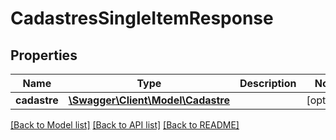 # CadastresSingleItemResponse

## Properties
Name | Type | Description | Notes
------------ | ------------- | ------------- | -------------
**cadastre** | [**\Swagger\Client\Model\Cadastre**](Cadastre.md) |  | [optional] 

[[Back to Model list]](../README.md#documentation-for-models) [[Back to API list]](../README.md#documentation-for-api-endpoints) [[Back to README]](../README.md)


